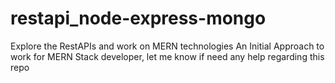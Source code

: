 # restapi_node-express-mongo
Explore the RestAPIs and work on MERN technologies
An Initial Approach to work for MERN Stack developer, let me know if need any help regarding this repo
